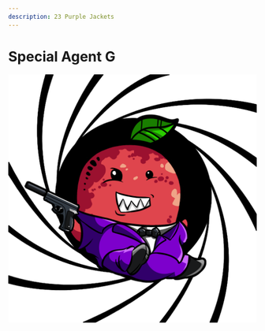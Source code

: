 ```yaml
---
description: 23 Purple Jackets
---
```


# Special Agent G

![](../../../../.gitbook/assets/mh5925.png)
